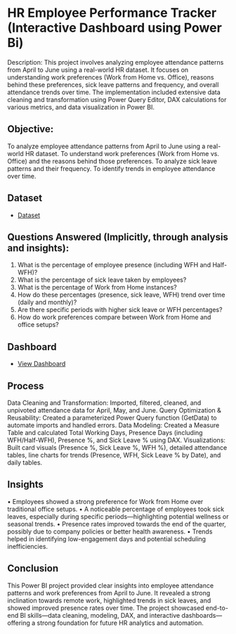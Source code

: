 # HR Employee Performance Tracker (Interactive Dashboard using Power Bi)
Description: This project involves analyzing employee attendance patterns from April to June using a real-world HR dataset. It focuses on understanding work preferences (Work from Home vs. Office), reasons behind these preferences, sick leave patterns and frequency, and overall attendance trends over time.  The implementation included extensive data cleaning and transformation using Power Query Editor, DAX calculations for various metrics, and data visualization in Power BI. 

## Objective:

To analyze employee attendance patterns from April to June using a real-world HR dataset. 
To understand work preferences (Work from Home vs. Office) and the reasons behind those preferences. 
To analyze sick leave patterns and their frequency. 
To identify trends in employee attendance over time. 

## Dataset 
- <a href="https://github.com/deshpandeshefali/Data-Analysis-Dashboard/blob/main/Attendance%20Sheet%202022-2023_Masked.xlsx">Dataset</a>

## Questions Answered (Implicitly, through analysis and insights):

1. What is the percentage of employee presence (including WFH and Half-WFH)? 
2. What is the percentage of sick leave taken by employees? 
3. What is the percentage of Work from Home instances? 
4. How do these percentages (presence, sick leave, WFH) trend over time (daily and monthly)? 
5. Are there specific periods with higher sick leave or WFH percentages? 
6. How do work preferences compare between Work from Home and office setups? 

## Dashboard
- <a href="https://github.com/deshpandeshefali/Data-Analysis-Dashboard/blob/main/final.png">View Dashboard</a>

## Process 

Data Cleaning and Transformation: Imported, filtered, cleaned, and unpivoted attendance data for April, May, and June.
Query Optimization & Reusability: Created a parameterized Power Query function (GetData) to automate imports and handled errors.
Data Modeling: Created a Measure Table and calculated Total Working Days, Presence Days (including WFH/Half-WFH), Presence %, and Sick Leave % using DAX.
Visualizations: Built card visuals (Presence %, Sick Leave %, WFH %), detailed attendance tables, line charts for trends (Presence, WFH, Sick Leave % by Date), and daily tables.

## Insights 

• Employees showed a strong preference for Work from Home over traditional office 
setups.
• A noticeable percentage of employees took sick leaves, especially during specific 
periods—highlighting potential wellness or seasonal trends.
• Presence rates improved towards the end of the quarter, possibly due to company 
policies or better health awareness.
• Trends helped in identifying low-engagement days and potential scheduling 
inefficiencies.

## Conclusion

This Power BI project provided clear insights into employee attendance patterns and work preferences from April to June. It revealed a strong inclination towards remote work, highlighted trends in sick leaves, and showed improved presence rates over time. The project showcased end-to-end BI skills—data cleaning, modeling, DAX, and interactive dashboards—offering a strong foundation for future HR analytics and automation.


